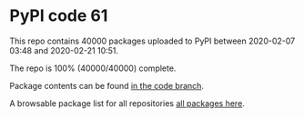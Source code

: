 # PyPI code 61

This repo contains 40000 packages uploaded to PyPI between 
2020-02-07 03:48 and 2020-02-21 10:51.

The repo is 100% (40000/40000) complete.

Package contents can be found [in the code branch](https://github.com/pypi-data/pypi-mirror-61/tree/code/packages).

A browsable package list for all repositories [all packages here](https://pypi-data.github.io/website/repositories/pypi-mirror-61).


